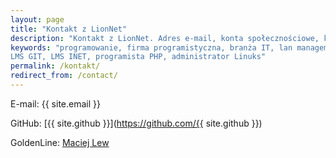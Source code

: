 ```yaml
---
layout: page
title: "Kontakt z LionNet"
description: "Kontakt z LionNet. Adres e-mail, konta społecznościowe, komunikatory."
keywords: "programowanie, firma programistyczna, branża IT, lan management system, 
LMS GIT, LMS INET, programista PHP, administrator Linuks"
permalink: /kontakt/
redirect_from: /contact/
---
```


E-mail: <span class="email">{{ site.email }}</span>

GitHub: [{{ site.github }}](https://github.com/{{ site.github }})

GoldenLine: [Maciej Lew](http://www.goldenline.pl/1526554/)